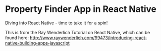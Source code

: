 # Property Finder App in React Native
Diving into React Native - time to take it for a spin!

This is from the Ray Wenderlich Tutorial on React Native, which can be found here:
http://www.raywenderlich.com/99473/introducing-react-native-building-apps-javascript
